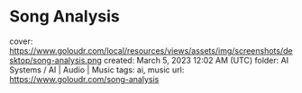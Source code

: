 # Song Analysis

cover: https://www.goloudr.com/local/resources/views/assets/img/screenshots/desktop/song-analysis.png
created: March 5, 2023 12:02 AM (UTC)
folder: AI Systems / AI | Audio | Music
tags: ai, music
url: https://www.goloudr.com/song-analysis